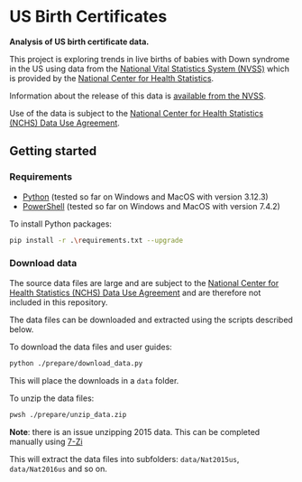 # US Birth Certificates

**Analysis of US birth certificate data.**

This project is exploring trends in live births of babies with Down syndrome in the US using data from the [National Vital Statistics System (NVSS)](https://www.cdc.gov/nchs/nvss/births.htm) which is provided by the [National Center for Health Statistics](https://www.cdc.gov/nchs/index.htm).

Information about the release of this data is [available from the NVSS](https://www.cdc.gov/nchs/nvss/dvs_data_release.htm).

Use of the data is subject to the [National Center for Health Statistics (NCHS) Data Use Agreement](https://www.cdc.gov/nchs/data_access/restrictions.htm).

## Getting started

### Requirements

- [Python](https://www.python.org/downloads/) (tested so far on Windows and MacOS with version 3.12.3)
- [PowerShell](https://learn.microsoft.com/en-us/powershell/scripting/install/installing-powershell) (tested so far on Windows and MacOS with version 7.4.2)

To install Python packages:

```bash
pip install -r .\requirements.txt --upgrade
```

### Download data

The source data files are large and are subject to the [National Center for Health Statistics (NCHS) Data Use Agreement](https://www.cdc.gov/nchs/data_access/restrictions.htm) and are therefore not included in this repository.

The data files can be downloaded and extracted using the scripts described below.

To download the data files and user guides:

```bash
python ./prepare/download_data.py
```

This will place the downloads in a `data` folder.

To unzip the data files:

```bash
pwsh ./prepare/unzip_data.zip
```

**Note**: there is an issue unzipping 2015 data. This can be completed manually using [7-Zi](https://www.7-zip.org/)

This will extract the data files into subfolders: `data/Nat2015us`, `data/Nat2016us` and so on.
